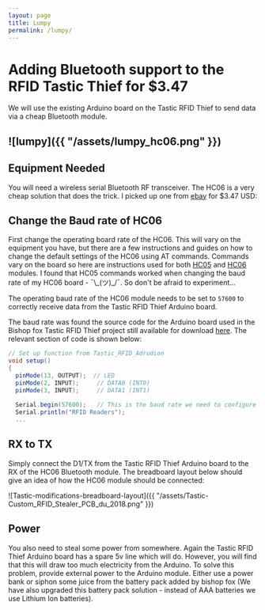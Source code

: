 ```yaml
---
layout: page
title: Lumpy
permalink: /lumpy/
---
```


# Adding Bluetooth support to the RFID Tastic Thief for $3.47

We will use the existing Arduino board on the Tastic RFID Thief to send data via a cheap Bluetooth module.

![lumpy]({{ "/assets/lumpy_hc06.png" }})
---
## Equipment Needed
You will need a wireless serial Bluetooth RF transceiver. The HC06 is a very cheap solution that does the trick. I picked up one from [ebay](https://www.ebay.com/itm/Wireless-Serial-4-Pin-Bluetooth-RF-Transceiver-Module-HC-06-RS232-With-backplane-/200924726178) for $3.47 USD:


## Change the Baud rate of HC06
First change the operating board rate of the HC06. This will vary on the equipment you have, but there are a few instructions and guides on how to change the default settings of the HC06 using AT commands. Commands vary on the board so here are instructions used for both [HC05](http://www.instructables.com/id/AT-command-mode-of-HC-05-Bluetooth-module/) and [HC06](http://www.instructables.com/id/How-to-Change-the-Name-of-HC-06-Bluetooth-Module/) modules. I found that HC05 commands worked when changing the baud rate of my HC06 board -  ¯\\\_(ツ)\_/¯. So don't be afraid to experiment...

The operating baud rate of the HC06 module needs to be set to `57600` to correctly receive data from the Tastic RFID Thief Arduino board.

The baud rate was found the source code for the Arduino board used in the Bishop fox Tastic RFID Thief project still available for download [here](http://www.bishopfox.com/download/814/). The relevant section of code is shown below:

```csharp
// Set up function from Tastic_RFID_Adrudion
void setup()
{
  pinMode(13, OUTPUT);  // LED
  pinMode(2, INPUT);     // DATA0 (INT0)
  pinMode(3, INPUT);     // DATA1 (INT1)
  
  Serial.begin(57600);   // This is the baud rate we need to configure the HC06 bluetooth module to 
  Serial.println("RFID Readers");
  ...
```

## RX to TX
Simply connect the D1/TX from the Tastic RFID Thief Arduino board to the RX of the HC06 Bluetooth module. The breadboard layout below should give an idea of how the HC06 module should be connected:

![Tastic-modifications-breadboard-layout]({{ "/assets/Tastic-Custom_RFID_Stealer_PCB_du_2018.png" }})

## Power
You also need to steal some power from somewhere. Again the Tastic RFID Thief Arduino board has a spare 5v line which will do. However, you will find that this will draw too much electricity from the Arduino. To solve this problem, provide external power to the Arduino module. Either use a power bank or siphon some juice from the battery pack added by bishop fox (We have also upgraded this battery pack solution - instead of AAA batteries we use Lithium Ion batteries).
